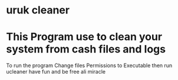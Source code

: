 uruk cleaner 
===========
This Program use to clean your system from cash files and logs
===========
To run the program
Change files Permissions to Executable
then run ucleaner
have fun and be free
ali miracle